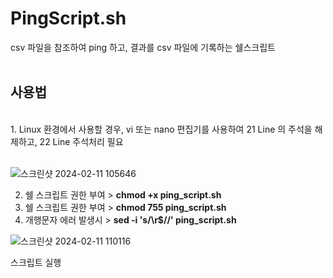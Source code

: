 # PingScript.sh
csv 파일을 참조하여 ping 하고, 결과를 csv 파일에 기록하는 쉘스크립트
<br><br>
## 사용법
<br>
1. Linux 환경에서 사용할 경우, vi 또는 nano 편집기를 사용하여 21 Line 의 주석을 해제하고, 22 Line 주석처리 필요
<br><br>

![스크린샷 2024-02-11 105646](https://github.com/daengsik/ping_script/assets/62642918/b4f8c823-8db3-4d19-8485-b57f232c7876)

2. 쉘 스크립트 권한 부여 > **chmod +x ping_script.sh**
3. 쉘 스크립트 권한 부여 > **chmod 755 ping_script.sh**
4. 개행문자 에러 발생시 > **sed -i 's/\r$//' ping_script.sh**

![스크린샷 2024-02-11 110116](https://github.com/daengsik/ping_script/assets/62642918/d6cc1144-e9db-4660-950a-2f3c53f70248)

스크립트 실행
